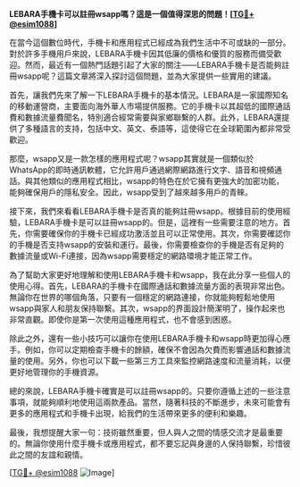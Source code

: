 **LEBARA手機卡可以註冊wsapp嗎？這是一個值得深思的問題！[[TG💪+ @esim1088](https://t.me/s/esim1088)]**

在當今這個數位時代，手機卡和應用程式已經成為我們生活中不可或缺的一部分。對於許多手機用戶來說，LEBARA手機卡因其低廉的價格和優質的服務而備受歡迎。然而，最近有一個熱門話題引起了大家的關注——LEBARA手機卡是否能夠註冊wsapp呢？這篇文章將深入探討這個問題，並為大家提供一些實用的建議。

首先，讓我們先來了解一下LEBARA手機卡的基本情況。LEBARA是一家國際知名的移動運營商，主要面向海外華人市場提供服務。它的手機卡以其超低的國際通話費和數據流量費聞名，特別適合經常需要與家鄉聯繫的人群。此外，LEBARA還提供了多種語言的支持，包括中文、英文、泰語等，這使得它在全球範圍內都非常受歡迎。

那麼，wsapp又是一款怎樣的應用程式呢？wsapp其實就是一個類似於WhatsApp的即時通訊軟體，它允許用戶通過網際網路進行文字、語音和視頻通話。與其他類似的應用程式相比，wsapp的特色在於它擁有更強大的加密功能，能夠確保用戶的隱私安全。因此，wsapp受到了越來越多用戶的青睞。

接下來，我們來看看LEBARA手機卡是否真的能夠註冊wsapp。根據目前的使用經驗，LEBARA手機卡是可以註冊wsapp的。但是，這裡有一些需要注意的地方。首先，你需要確保你的手機卡已經成功激活並且可以正常使用。其次，你需要確認你的手機是否支持wsapp的安裝和運行。最後，你需要檢查你的手機是否有足夠的數據流量或Wi-Fi連接，因為wsapp需要穩定的網路環境才能正常工作。

為了幫助大家更好地理解和使用LEBARA手機卡和wsapp，我在此分享一些個人的使用心得。首先，LEBARA的手機卡在國際通話和數據流量方面的表現非常出色。無論你在世界的哪個角落，只要有一個穩定的網路連接，你就能夠輕鬆地使用wsapp與家人和朋友保持聯繫。其次，wsapp的界面設計簡潔明了，操作起來也非常直觀。即使你是第一次使用這種應用程式，也不會感到困惑。

除此之外，還有一些小技巧可以讓你在使用LEBARA手機卡和wsapp時更加得心應手。例如，你可以定期檢查手機卡的餘額，確保不會因為欠費而影響通話和數據流量的使用。另外，你也可以下載一些第三方工具來監控網路速度和流量消耗，以便更好地管理你的手機資源。

總的來說，LEBARA手機卡確實是可以註冊wsapp的。只要你遵循上述的一些注意事項，就能夠順利地使用這兩款產品。當然，隨著科技的不斷進步，未來可能會有更多的應用程式和手機卡出現，給我們的生活帶來更多的便利和樂趣。

最後，我想提醒大家一句：技術雖然重要，但人與人之間的情感交流才是最重要的。無論你使用什麼手機卡或應用程式，都不要忘記與身邊的人保持聯繫，珍惜彼此之間的友誼和親情。

[[TG💪+ @esim1088](https://t.me/s/esim1088) ![Image](https://i.postimg.cc/4NQfJmqS/Snipaste-2025-05-13-00-14-12.png)]